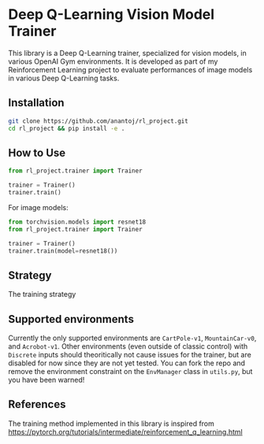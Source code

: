 # Deep Q-Learning Vision Model Trainer

This library is a Deep Q-Learning trainer, specialized for vision models, in various OpenAI Gym environments. It is developed as part of my Reinforcement Learning project to evaluate performances of image models in various Deep Q-Learning tasks.

## Installation

```bash
git clone https://github.com/anantoj/rl_project.git
cd rl_project && pip install -e .
```

## How to Use

```py
from rl_project.trainer import Trainer

trainer = Trainer()
trainer.train()
```

For image models:
```py
from torchvision.models import resnet18
from rl_project.trainer import Trainer

trainer = Trainer()
trainer.train(model=resnet18())
```


## Strategy
The training strategy

## Supported environments
Currently the only supported environments are `CartPole-v1`, `MountainCar-v0`, and `Acrobot-v1`. 
Other environments (even outside of classic control) with `Discrete` inputs should theoritically not cause issues for the trainer, but are disabled for now since they are not yet tested.
You can fork the repo and remove the environment constraint on the `EnvManager` class in `utils.py`, but you have been warned!

## References
The training method implemented in this library is inspired from https://pytorch.org/tutorials/intermediate/reinforcement_q_learning.html